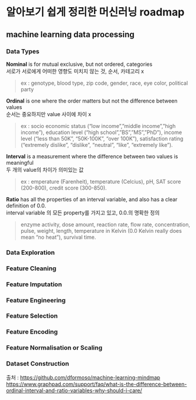 # 알아보기 쉽게 정리한 머신러닝 roadmap

## machine learning data processing

### Data Types
**Nominal**
is for mutual exclusive, but not ordered, categories<br>
서로가 서로에게 어떠한 영향도 미치지 않는 것, 순서, 카테고리 x<br>
> ex : genotype, blood type, zip code, gender, race, eye color, political party<br>

**Ordinal**
is one where the order matters but not the difference between values<br>
순서는 중요하지만 value 사이에 차이 x<br>
> ex : socio economic status (“low income”,”middle income”,”high income”), education level (“high school”,”BS”,”MS”,”PhD”), income level (“less than 50K”, “50K-100K”, “over 100K”), satisfaction rating (“extremely dislike”, “dislike”, “neutral”, “like”, “extremely like”).

**Interval** 
is a measurement where the difference between two values is meaningful <br>
두 개의 value의 차이가 의미있는 값 <br>
> ex : emperature (Farenheit), temperature (Celcius), pH, SAT score (200-800), credit score (300-850).

**Ratio**
has all the properties of an interval variable, and also has a clear definition of 0.0. <br>
interval variable 의 모든 property를 가지고 있고, 0.0.의 명확한 정의 <br>
> enzyme activity, dose amount, reaction rate, flow rate, concentration, pulse, weight, length, temperature in Kelvin (0.0 Kelvin really does mean “no heat”), survival time.

### Data Exploration

### Feature Cleaning

### Feature Imputation

### Feature Engineering

### Feature Selection

### Feature Encoding

### Feature Normalisation or Scaling

### Dataset Construction 



출처 :
https://github.com/dformoso/machine-learning-mindmap 
https://www.graphpad.com/support/faq/what-is-the-difference-between-ordinal-interval-and-ratio-variables-why-should-i-care/
